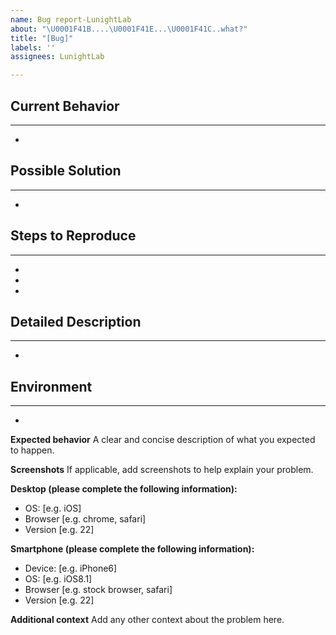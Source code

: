 ```yaml
---
name: Bug report-LunightLab
about: "\U0001F41B....\U0001F41E...\U0001F41C..what?"
title: "[Bug]"
labels: ''
assignees: LunightLab

---
```


<!-- 현재 행동 -->
## Current Behavior  
---
-

<!-- 가능한 해결책-->
## **Possible Solution**
---
-


<!-- 재현단계 -->
## **Steps to Reproduce**
---
-
-
-

<!-- 상세 설명 -->
## **Detailed Description**
---
-

<!-- 버그 발생환경 -->
## **Environment**
---
-

**Expected behavior**
A clear and concise description of what you expected to happen.

**Screenshots**
If applicable, add screenshots to help explain your problem.

**Desktop (please complete the following information):**
 - OS: [e.g. iOS]
 - Browser [e.g. chrome, safari]
 - Version [e.g. 22]

**Smartphone (please complete the following information):**
 - Device: [e.g. iPhone6]
 - OS: [e.g. iOS8.1]
 - Browser [e.g. stock browser, safari]
 - Version [e.g. 22]

**Additional context**
Add any other context about the problem here.
